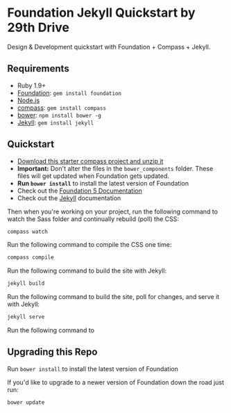 # Foundation Jekyll Quickstart by 29th Drive

Design & Development quickstart with Foundation + Compass + Jekyll.

## Requirements

  * Ruby 1.9+
  * [Foundation](http://foundation.zurb.com): `gem install foundation`
  * [Node.js](http://nodejs.org)
  * [compass](http://compass-style.org/): `gem install compass`
  * [bower](http://bower.io): `npm install bower -g`
  * [Jekyll](http://jekyllrb.com/): `gem install jekyll`

## Quickstart

  * [Download this starter compass project and unzip it](https://github.com/29thdrive/29th-drive-quickstart/archive/master.zip)
  * __Important:__ Don't alter the files in the `bower_components` folder. These files will get updated when Foundation gets updated.
  * __Run `bower install`__ to install the latest version of Foundation
  * Check out the [Foundation 5 Documentation](http://foundation.zurb.com/docs/)
  * Check out the [Jekyll](http://jekyllrb.com/docs/home/) documentation

Then when you're working on your project, run the following command to watch the Sass folder and continually rebuild (poll) the CSS:

```bash
compass watch
```

Run the following command to compile the CSS one time:

```bash
compass compile
```

Run the following command to build the site with Jekyll:

```bash
jekyll build
```

Run the following command to build the site, poll for changes, and serve it with Jekyll:

```bash
jekyll serve
```

Run the following command to

## Upgrading this Repo

Run `bower install` to install the latest version of Foundation

If you'd like to upgrade to a newer version of Foundation down the road just run:

```bash
bower update
```
